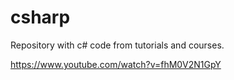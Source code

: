 # csharp
Repository with c# code from tutorials and courses.


https://www.youtube.com/watch?v=fhM0V2N1GpY

